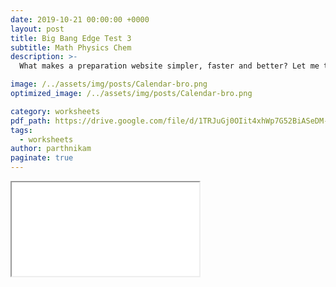 ```yaml
---
date: 2019-10-21 00:00:00 +0000 
layout: post
title: Big Bang Edge Test 3
subtitle: Math Physics Chem
description: >-
  What makes a preparation website simpler, faster and better? Let me tell you ... 

image: /../assets/img/posts/Calendar-bro.png
optimized_image: /../assets/img/posts/Calendar-bro.png

category: worksheets 
pdf_path: https://drive.google.com/file/d/1TRJuGj0OIit4xhWp7G52BiASeDM-fyWM/preview?usp=drive_link
tags:
  - worksheets
author: parthnikam
paginate: true
---
```


<iframe class="embed-pdf" src="{{ page.pdf_path }}#toolbar=0" seamless="seamless" scrolling="no" style="overflow:hidden"></iframe>



